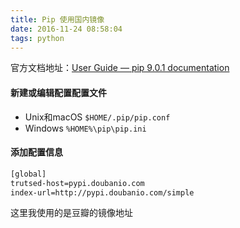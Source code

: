 ```yaml
---
title: Pip 使用国内镜像
date: 2016-11-24 08:58:04
tags: python
---
```

官方文档地址：[User Guide — pip 9.0.1 documentation](https://pip.pypa.io/en/stable/user_guide/#configuration)
#### 新建或编辑配置配置文件
- Unix和macOS
`$HOME/.pip/pip.conf`
- Windows
`%HOME%\pip\pip.ini`
#### 添加配置信息
```bash
[global]
trutsed-host=pypi.doubanio.com
index-url=http://pypi.doubanio.com/simple
```
这里我使用的是豆瓣的镜像地址
